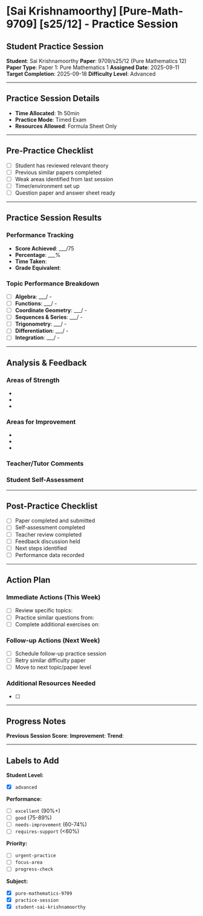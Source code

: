 # [Sai Krishnamoorthy] [Pure-Math-9709] [s25/12] - Practice Session

## Student Practice Session

**Student**: Sai Krishnamoorthy
**Paper**: 9709/s25/12 (Pure Mathematics 12)
**Paper Type**: Paper 1: Pure Mathematics 1
**Assigned Date**: 2025-09-11
**Target Completion**: 2025-09-18
**Difficulty Level**: Advanced

---

## Practice Session Details

- **Time Allocated**: 1h 50min
- **Practice Mode**: Timed Exam
- **Resources Allowed**: Formula Sheet Only

---

## Pre-Practice Checklist

- [ ] Student has reviewed relevant theory
- [ ] Previous similar papers completed
- [ ] Weak areas identified from last session
- [ ] Timer/environment set up
- [ ] Question paper and answer sheet ready

---

## Practice Session Results

### Performance Tracking
- **Score Achieved**: ___/75
- **Percentage**: ___%
- **Time Taken**: <!-- Actual time taken -->
- **Grade Equivalent**: <!-- A*/A/B/C/D/E -->

### Topic Performance Breakdown
- [ ] **Algebra**: ___/<!-- marks --> - <!-- Comments -->
- [ ] **Functions**: ___/<!-- marks --> - <!-- Comments -->
- [ ] **Coordinate Geometry**: ___/<!-- marks --> - <!-- Comments -->
- [ ] **Sequences & Series**: ___/<!-- marks --> - <!-- Comments -->
- [ ] **Trigonometry**: ___/<!-- marks --> - <!-- Comments -->
- [ ] **Differentiation**: ___/<!-- marks --> - <!-- Comments -->
- [ ] **Integration**: ___/<!-- marks --> - <!-- Comments -->

---

## Analysis & Feedback

### Areas of Strength
<!-- List areas where student performed well -->
- 
- 
- 

### Areas for Improvement
<!-- List areas needing work -->
- 
- 
- 

### Teacher/Tutor Comments
<!-- Detailed feedback on performance -->


### Student Self-Assessment
<!-- Student's own reflection on the practice session -->


---

## Post-Practice Checklist

- [ ] Paper completed and submitted
- [ ] Self-assessment completed
- [ ] Teacher review completed
- [ ] Feedback discussion held
- [ ] Next steps identified
- [ ] Performance data recorded

---

## Action Plan

### Immediate Actions (This Week)
- [ ] Review specific topics: <!-- List topics -->
- [ ] Practice similar questions from: <!-- Specify sources -->
- [ ] Complete additional exercises on: <!-- Weak areas -->

### Follow-up Actions (Next Week)
- [ ] Schedule follow-up practice session
- [ ] Retry similar difficulty paper
- [ ] Move to next topic/paper level

### Additional Resources Needed
- [ ] <!-- List any additional study materials, tutoring, etc. -->

---

## Progress Notes
<!-- Track progress over multiple sessions -->

**Previous Session Score**: <!-- If applicable -->
**Improvement**: <!-- +/- percentage points -->
**Trend**: <!-- Improving | Stable | Declining -->

---

## Labels to Add
<!-- These will be added automatically -->

**Student Level:**
- [x] `advanced`

**Performance:**
- [ ] `excellent` (90%+)
- [ ] `good` (75-89%)
- [ ] `needs-improvement` (60-74%)
- [ ] `requires-support` (<60%)

**Priority:**
- [ ] `urgent-practice`
- [ ] `focus-area`
- [ ] `progress-check`

**Subject:**
- [x] `pure-mathematics-9709`
- [x] `practice-session`
- [x] `student-sai-krishnamoorthy`
